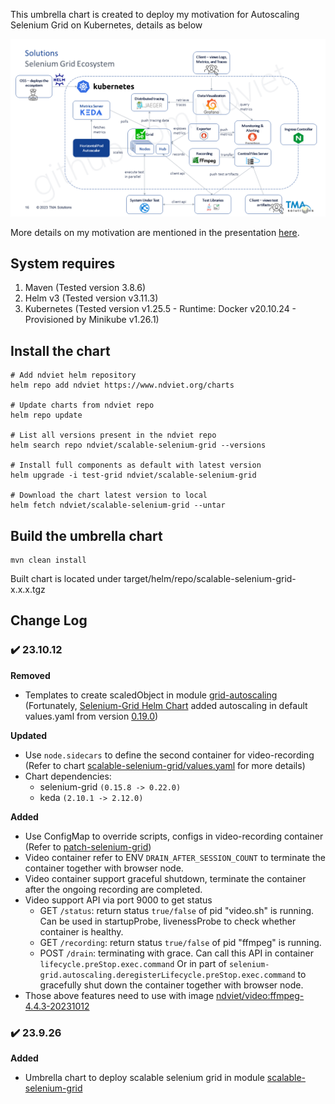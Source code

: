 This umbrella chart is created to deploy my motivation for Autoscaling Selenium Grid on Kubernetes, details as below

![Scalable Grid](docs/central_grid_diagram.png)

More details on my motivation are mentioned in the presentation [here](docs/Topic_Scalable-Parallel-AT_Publish.pdf).

## System requires

1. Maven (Tested version 3.8.6)
2. Helm v3 (Tested version v3.11.3)
3. Kubernetes (Tested version v1.25.5 - Runtime: Docker v20.10.24 - Provisioned by Minikube v1.26.1)

## Install the chart

```shell
# Add ndviet helm repository
helm repo add ndviet https://www.ndviet.org/charts

# Update charts from ndviet repo
helm repo update

# List all versions present in the ndviet repo
helm search repo ndviet/scalable-selenium-grid --versions

# Install full components as default with latest version
helm upgrade -i test-grid ndviet/scalable-selenium-grid

# Download the chart latest version to local
helm fetch ndviet/scalable-selenium-grid --untar
```

## Build the umbrella chart

```shell
mvn clean install
```
Built chart is located under target/helm/repo/scalable-selenium-grid-x.x.x.tgz

## Change Log

### :heavy_check_mark: 23.10.12
**Removed**
- Templates to create scaledObject in module [grid-autoscaling](charts/grid-autoscaling/templates) (Fortunately, [Selenium-Grid Helm Chart](charts/selenium-grid/README.md) added autoscaling in default values.yaml from version [0.19.0](https://github.com/SeleniumHQ/docker-selenium/blob/trunk/charts/selenium-grid/CHANGELOG.md#heavy_check_mark-0190))

**Updated**
- Use ```node.sidecars``` to define the second container for video-recording (Refer to chart [scalable-selenium-grid/values.yaml](scalable-selenium-grid/src/main/resources/scalable-selenium-grid/values.yaml) for more details)
- Chart dependencies:
  - selenium-grid ```(0.15.8 -> 0.22.0)```
  - keda ```(2.10.1 -> 2.12.0)```

**Added**
- Use ConfigMap to override scripts, configs in video-recording container (Refer to [patch-selenium-grid](patch-selenium-grid/src/main/resources/patch-selenium-grid/patch/configurations/Video))
- Video container refer to ENV ```DRAIN_AFTER_SESSION_COUNT``` to terminate the container together with browser node.
- Video container support graceful shutdown, terminate the container after the ongoing recording are completed.
- Video support API via port 9000 to get status
    * GET ```/status```: return status ```true/false``` of pid "video.sh" is running. Can be used in startupProbe, livenessProbe to check whether container is healthy.
    * GET ```/recording```: return status ```true/false``` of pid "ffmpeg" is running.
    * POST ```/drain```: terminating with grace. Can call this API in container ```lifecycle.preStop.exec.command``` Or in part of ```selenium-grid.autoscaling.deregisterLifecycle.preStop.exec.command``` to gracefully shut down the container together with browser node.
- Those above features need to use with image [ndviet/video:ffmpeg-4.4.3-20231012](https://hub.docker.com/r/ndviet/video)

### :heavy_check_mark: 23.9.26
**Added**
- Umbrella chart to deploy scalable selenium grid in module [scalable-selenium-grid](scalable-selenium-grid)